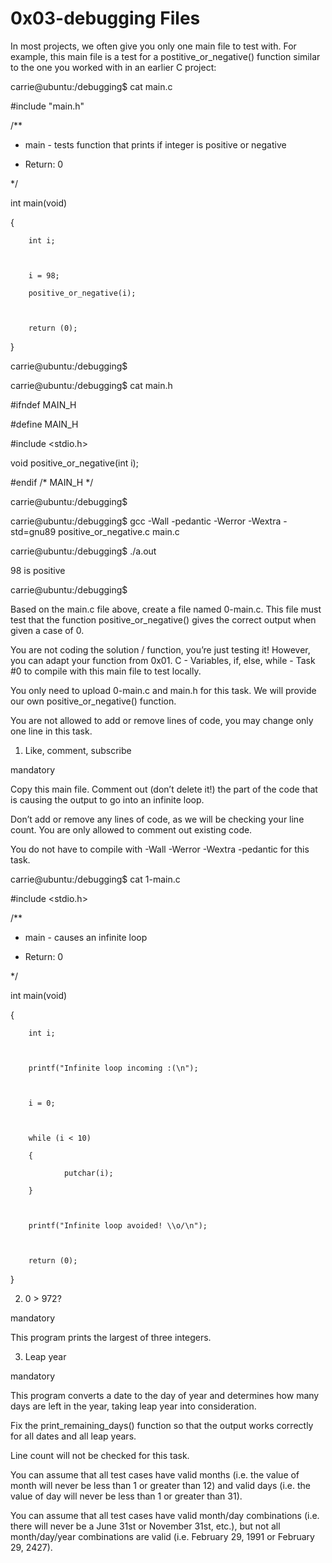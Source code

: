 # 0x03-debugging Files

In most projects, we often give you only one main file to test with. For example, this main file is a test for a postitive_or_negative() function similar to the one you worked with in an earlier C project:



carrie@ubuntu:/debugging$ cat main.c

#include "main.h"



/**

* main - tests function that prints if integer is positive or negative

* Return: 0

*/



int main(void)

{

        int i;



        i = 98;

        positive_or_negative(i);



        return (0);

}

carrie@ubuntu:/debugging$

carrie@ubuntu:/debugging$ cat main.h

#ifndef MAIN_H

#define MAIN_H



#include <stdio.h>



void positive_or_negative(int i);



#endif /* MAIN_H */

carrie@ubuntu:/debugging$ 

carrie@ubuntu:/debugging$ gcc -Wall -pedantic -Werror -Wextra -std=gnu89 positive_or_negative.c main.c

carrie@ubuntu:/debugging$ ./a.out

98 is positive

carrie@ubuntu:/debugging$

Based on the main.c file above, create a file named 0-main.c. This file must test that the function positive_or_negative() gives the correct output when given a case of 0.



You are not coding the solution / function, you’re just testing it! However, you can adapt your function from 0x01. C - Variables, if, else, while - Task #0 to compile with this main file to test locally.



You only need to upload 0-main.c and main.h for this task. We will provide our own positive_or_negative() function.

You are not allowed to add or remove lines of code, you may change only one line in this task.

1. Like, comment, subscribe

mandatory

Copy this main file. Comment out (don’t delete it!) the part of the code that is causing the output to go into an infinite loop.



Don’t add or remove any lines of code, as we will be checking your line count. You are only allowed to comment out existing code.

You do not have to compile with -Wall -Werror -Wextra -pedantic for this task.

carrie@ubuntu:/debugging$ cat 1-main.c

#include <stdio.h>



/**

* main - causes an infinite loop

* Return: 0

*/



int main(void)

{

        int i;



        printf("Infinite loop incoming :(\n");



        i = 0;



        while (i < 10)

        {

                putchar(i);

        }



        printf("Infinite loop avoided! \\o/\n");



        return (0);

}


2. 0 > 972?

mandatory

This program prints the largest of three integers.

3. Leap year

mandatory

This program converts a date to the day of year and determines how many days are left in the year, taking leap year into consideration.

Fix the print_remaining_days() function so that the output works correctly for all dates and all leap years.



Line count will not be checked for this task.

You can assume that all test cases have valid months (i.e. the value of month will never be less than 1 or greater than 12) and valid days (i.e. the value of day will never be less than 1 or greater than 31).

You can assume that all test cases have valid month/day combinations (i.e. there will never be a June 31st or November 31st, etc.), but not all month/day/year combinations are valid (i.e. February 29, 1991 or February 29, 2427).
